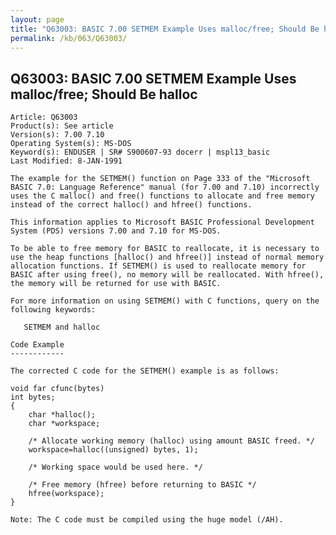 ```yaml
---
layout: page
title: "Q63003: BASIC 7.00 SETMEM Example Uses malloc/free; Should Be halloc"
permalink: /kb/063/Q63003/
---
```


## Q63003: BASIC 7.00 SETMEM Example Uses malloc/free; Should Be halloc

	Article: Q63003
	Product(s): See article
	Version(s): 7.00 7.10
	Operating System(s): MS-DOS
	Keyword(s): ENDUSER | SR# S900607-93 docerr | mspl13_basic
	Last Modified: 8-JAN-1991
	
	The example for the SETMEM() function on Page 333 of the "Microsoft
	BASIC 7.0: Language Reference" manual (for 7.00 and 7.10) incorrectly
	uses the C malloc() and free() functions to allocate and free memory
	instead of the correct halloc() and hfree() functions.
	
	This information applies to Microsoft BASIC Professional Development
	System (PDS) versions 7.00 and 7.10 for MS-DOS.
	
	To be able to free memory for BASIC to reallocate, it is necessary to
	use the heap functions [halloc() and hfree()] instead of normal memory
	allocation functions. If SETMEM() is used to reallocate memory for
	BASIC after using free(), no memory will be reallocated. With hfree(),
	the memory will be returned for use with BASIC.
	
	For more information on using SETMEM() with C functions, query on the
	following keywords:
	
	   SETMEM and halloc
	
	Code Example
	------------
	
	The corrected C code for the SETMEM() example is as follows:
	
	void far cfunc(bytes)
	int bytes;
	{
	    char *halloc();
	    char *workspace;
	
	    /* Allocate working memory (halloc) using amount BASIC freed. */
	    workspace=halloc((unsigned) bytes, 1);
	
	    /* Working space would be used here. */
	
	    /* Free memory (hfree) before returning to BASIC */
	    hfree(workspace);
	}
	
	Note: The C code must be compiled using the huge model (/AH).

